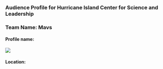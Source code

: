 ### Audience Profile for Hurricane Island Center for Science and Leadership 

### Team Name: Mavs

#### Profile name: 

![](Team-Mavs-ISQA8086-002/D2D_Client.jpeg)
      

 

#### Location:
